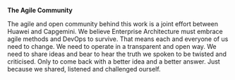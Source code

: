 **The Agile Community**

The agile and open community behind this work is a joint effort between Huawei and Capgemini. We believe Enterprise Architecture must embrace agile methods and DevOps to survive. That means each and everyone of us need to change. We need to operate in a transparent and open way. We need to share ideas and bear to hear the truth we spoken to be twisted and criticised. Only to come back with a better idea and a better answer. Just because we shared, listened and challenged ourself.
